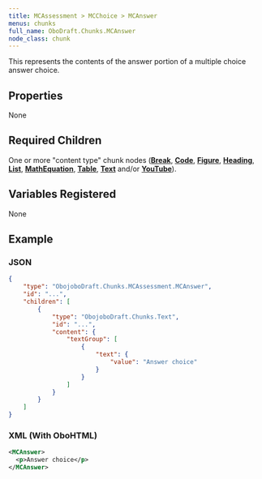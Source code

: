 ```yaml
---
title: MCAssessment > MCChoice > MCAnswer
menus: chunks
full_name: OboDraft.Chunks.MCAnswer
node_class: chunk
---
```

This represents the contents of the answer portion of a multiple choice answer choice.

## Properties

None

## Required Children

One or more "content type" chunk nodes (**[Break](obonode_break.md)**, **[Code](obonode_code.md)**, **[Figure](obonode_figure.md)**, **[Heading](obonode_heading.md)**, **[List](obonode_list.md)**, **[MathEquation](obonode_mathequation.md)**, **[Table](obonode_table.md)**, **[Text](obonode_text.md)** and/or **[YouTube](obonode_youtube.md)**).

## Variables Registered

None


## Example

### JSON

```json
{
	"type": "ObojoboDraft.Chunks.MCAssessment.MCAnswer",
	"id": "...",
	"children": [
		{
			"type": "ObojoboDraft.Chunks.Text",
			"id": "...",
			"content": {
				"textGroup": [
					{
						"text": {
							"value": "Answer choice"
						}
					}
				]
			}
		}
	]
}
```

### XML (With OboHTML)

```xml
<MCAnswer>
  <p>Answer choice</p>
</MCAnswer>
```
